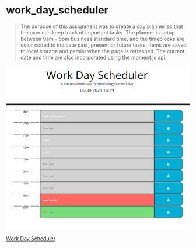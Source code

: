 # work_day_scheduler

>The purpose of this assignment was to create a day planner so that the user can keep track of important tasks. The planner is setup between 9am - 5pm business standard time, and the timeblocks are color coded to indicate past, present or future tasks. Items are saved to local storage and persist when the page is refreshed. The current date and time are also incorporated using the moment.js api.

![Work Day Scheduler](assets/work_day_scheduler.PNG)

[Work Day Scheduler](https://jpanakkal22.github.io/work_day_scheduler/)
